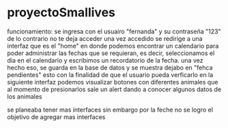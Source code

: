 # proyectoSmallives

funcionamiento:
se ingresa con el usuairo "fernanda"
y su contraseña "123"
de lo contrario no te deja acceder 
una vez accedido se redirige a una interfaz que es el "home" en donde podemos encontrar un calendario para poder administrar las fechas que se requieran, es decir, 
seleccionamos el dia en el calendario y escribimos un recordatorio de la fecha.
una vez hecho eso, se guarda en la base de datos y se muestra dejabo en "fehca pendientes" esto con la finalidad de que el usuario pueda verficarlo
en la siguiente interfaz podemos visualizar botones con diferentes animales que al momento de presionarlos sale un alert dando a conocer algunos datos de los animales 

se planeaba tener mas interfaces sin embargo por la feche no se logro el objetivo de agregar mas interfaces

